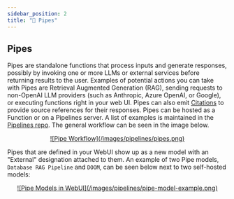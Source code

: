 ```yaml
---
sidebar_position: 2
title: "🔧 Pipes"
---
```


## Pipes

Pipes are standalone functions that process inputs and generate responses, possibly by invoking one or more LLMs or external services before returning results to the user. Examples of potential actions you can take with Pipes are Retrieval Augmented Generation (RAG), sending requests to non-OpenAI LLM providers (such as Anthropic, Azure OpenAI, or Google), or executing functions right in your web UI. Pipes can also emit [Citations](../plugin/citations) to provide source references for their responses. Pipes can be hosted as a Function or on a Pipelines server. A list of examples is maintained in the [Pipelines repo](https://github.com/open-webui/pipelines/tree/main/examples/pipelines). The general workflow can be seen in the image below.

<div align="center">
  <a href="#">
    ![Pipe Workflow](/images/pipelines/pipes.png)
  </a>
</div>

Pipes that are defined in your WebUI show up as a new model with an "External" designation attached to them. An example of two Pipe models, `Database RAG Pipeline` and `DOOM`, can be seen below next to two self-hosted models:

<div align="center">
  <a href="#">
    ![Pipe Models in WebUI](/images/pipelines/pipe-model-example.png)
  </a>
</div>
